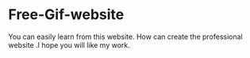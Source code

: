 # Free-Gif-website
You can easily learn from this website. How can create the professional website .I hope you will like my work.
